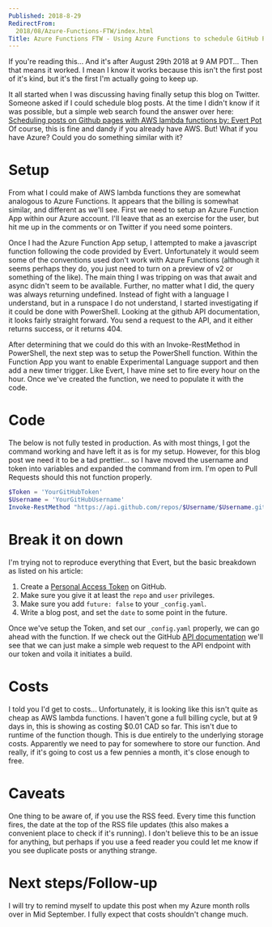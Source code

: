 ```yaml
---
Published: 2018-8-29
RedirectFrom:
  2018/08/Azure-Functions-FTW/index.html
Title: Azure Functions FTW - Using Azure Functions to schedule GitHub Pages posts
---
```


If you're reading this... And it's after August 29th 2018 at 9 AM PDT... Then that means it worked. I mean I know it works because this isn't the first post of it's kind, but it's the first I'm actually going to keep up.

<!--more-->

It all started when I was discussing having finally setup this blog on Twitter. Someone asked if I could schedule blog posts. At the time I didn't know if it was possible, but a simple web search found the answer over here: [Scheduling posts on Github pages with AWS lambda functions by: Evert Pot][1] Of course, this is fine and dandy if you already have AWS. But! What if you have Azure? Could you do something similar with it?

# Setup

From what I could make of AWS lambda functions they are somewhat analogous to Azure Functions. It appears that the billing is somewhat similar, and different as we'll see. First we need to setup an Azure Function App within our Azure account. I'll leave that as an exercise for the user, but hit me up in the comments or on Twitter if you need some pointers.

Once I had the Azure Function App setup, I attempted to make a javascript function following the code provided by Evert. Unfortunately it would seem some of the conventions used don't work with Azure Functions (although it seems perhaps they do, you just need to turn on a preview of v2 or something of the like). The main thing I was tripping on was that await and async didn't seem to be available. Further, no matter what I did, the query was always returning undefined. Instead of fight with a language I understand, but in a runspace I do not understand, I started investigating if it could be done with PowerShell. Looking at the github API documentation, it looks fairly straight forward. You send a request to the API, and it either returns success, or it returns 404.

After determining that we could do this with an Invoke-RestMethod in PowerShell, the next step was to setup the PowerShell function. Within the Function App you want to enable Experimental Language support and then add a new timer trigger. Like Evert, I have mine set to fire every hour on the hour. Once we've created the function, we need to populate it with the code.

# Code

The below is not fully tested in production. As with most things, I got the command working and have left it as is for my setup. However, for this blog post we need it to be a tad prettier... so I have moved the username and token into variables and expanded the command from irm. I'm open to Pull Requests should this not function properly.

```powershell
$Token = 'YourGitHubToken'
$Username = 'YourGitHubUsername'
Invoke-RestMethod "https://api.github.com/repos/$Username/$Username.github.io/pages/builds" -Method Post -Headers @{ 'Authorization'="token $Token"; 'Accept'= 'application/vnd.github.mister-fantastic-preview+json' }
```

# Break it on down

I'm trying not to reproduce everything that Evert, but the basic breakdown as listed on his article:

1. Create a [Personal Access Token][2] on GitHub.
2. Make sure you give it at least the `repo` and `user` privileges.
3. Make sure you add `future: false` to your `_config.yaml`.
4. Write a blog post, and set the `date` to some point in the future.

Once we've setup the Token, and set our `_config.yaml` properly, we can go ahead with the function. If we check out the GitHub [API documentation][3] we'll see that we can just make a simple web request to the API endpoint with our token and voila it initiates a build.

# Costs

I told you I'd get to costs... Unfortunately, it is looking like this isn't quite as cheap as AWS lambda functions. I haven't gone a full billing cycle, but at 9 days in, this is showing as costing $0.01 CAD so far. This isn't due to runtime of the function though. This is due entirely to the underlying storage costs. Apparently we need to pay for somewhere to store our function. And really, if it's going to cost us a few pennies a month, it's close enough to free.

# Caveats

One thing to be aware of, if you use the RSS feed. Every time this function fires, the date at the top of the RSS file updates (this also makes a convenient place to check if it's running). I don't believe this to be an issue for anything, but perhaps if you use a feed reader you could let me know if you see duplicate posts or anything strange.

# Next steps/Follow-up

I will try to remind myself to update this post when my Azure month rolls over in Mid September. I fully expect that costs shouldn't change much.

[1]: https://evertpot.com/scheduling-github-pages-lamdbas/
[2]: https://github.com/settings/tokens
[3]: https://developer.github.com/v3/repos/pages/
